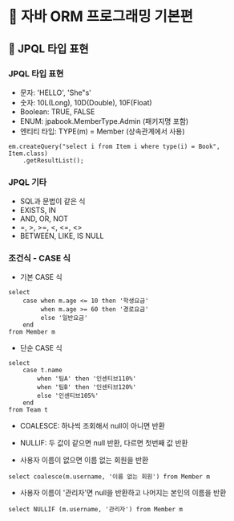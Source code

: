 # :book: 자바 ORM 프로그래밍 기본편

## :pushpin: JPQL 타입 표현

### JPQL 타입 표현

- 문자: 'HELLO', 'She"s'
- 숫자: 10L(Long), 10D(Double), 10F(Float)
- Boolean: TRUE, FALSE
- ENUM: jpabook.MemberType.Admin (패키지명 포함)
- 엔티티 타입: TYPE(m) = Member (상속관계에서 사용)
````
em.createQuery("select i from Item i where type(i) = Book", Item.class)
    .getResultList();
````

### JPQL 기타

- SQL과 문법이 같은 식
- EXISTS, IN
- AND, OR, NOT
- =, >, >=, <, <=, <>
- BETWEEN, LIKE, IS NULL


### 조건식 - CASE 식

- 기본 CASE 식

````
select 
    case when m.age <= 10 then '학생요금'
         when m.age >= 60 then '경로요금'
         else '일반요금'
    end
from Member m
````

- 단순 CASE 식

```
select
    case t.name
        when '팀A' then '인센티브110%'
        when '팀B' then '인센티브120%'
        else '인센티브105%'
    end
from Team t
```

- COALESCE: 하나씩 조회해서 null이 아니면 반환
- NULLIF: 두 값이 같으면 null 반환, 다르면 첫번째 값 반환

- 사용자 이름이 없으면 이름 없는 회원을 반환

````
select coalesce(m.username, '이름 없는 회원') from Member m
````

- 사용자 이름이 '관리자'면 null을 반환하고 나머지는 본인의 이름을 반환

````
select NULLIF (m.username, '관리자') from Member m
````